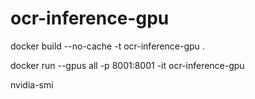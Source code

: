 # ocr-inference-gpu

docker build --no-cache -t ocr-inference-gpu .

docker run --gpus all -p 8001:8001 -it ocr-inference-gpu

nvidia-smi